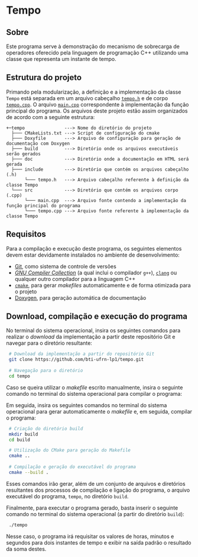 # Tempo

## Sobre
Este programa serve à demonstração do mecanismo de sobrecarga de operadores oferecido pela linguagem de programação C++ utilizando uma classe que representa um instante de tempo.

## Estrutura do projeto
Primando pela modularização, a definição e a implementação da classe `Tempo` está separada em um arquivo cabeçalho [`tempo.h`](include/tempo.h) e de corpo [`tempo.cpp`](src/tempo.cpp). O arquivo [`main.cpp`](src/main.cpp) correspondente à implementação da função principal do programa. Os arquivos deste projeto estão assim organizados de acordo com a seguinte estrutura:

```
+─tempo               ---> Nome do diretório do projeto
  ├─── CMakeLists.txt ---> Script de configuração do cmake
  ├─── Doxyfile       ---> Arquivo de configuração para geração de documentação com Doxygen
  ├─── build          ---> Diretório onde os arquivos executáveis serão gerados
  ├─── doc            ---> Diretório onde a documentação em HTML será gerada
  ├─── include        ---> Diretório que contém os arquivos cabeçalho (.h)
       └─── tempo.h   ---> Arquivo cabeçalho referente à definição da classe Tempo
  └─── src            ---> Diretório que contém os arquivos corpo (.cpp)
       └─── main.cpp  ---> Arquivo fonte contendo a implementação da função principal do programa
       └─── tempo.cpp ---> Arquivo fonte referente à implementação da classe Tempo
```

## Requisitos
Para a compilação e execução deste programa, os seguintes elementos devem estar devidamente instalados no ambiente de desenvolvimento:

- [Git](https://git-scm.com), como sistema de controle de versões
- [*GNU Compiler Collection*](https://gcc.gnu.org) (a qual inclui o compilador `g++`), [`clang`](https://clang.llvm.org/) ou qualquer outro compilador para a linguagem C++
- [`cmake`](https://cmake.org/), para gerar *makefiles* automaticamente e de forma otimizada para o projeto
- [Doxygen](https://www.doxygen.nl), para geração automática de documentação

## Download, compilação e execução do programa
No terminal do sistema operacional, insira os seguintes comandos para realizar o *download* da implementação a partir deste repositório Git e navegar para o diretório resultante:

```bash
 # Download da implementação a partir do repositório Git
 git clone https://github.com/bti-ufrn-lp1/tempo.git
 
 # Navegação para o diretório
 cd tempo
```
Caso se queira utilizar o *makefile* escrito manualmente, insira o seguinte comando no terminal do sistema operacional para compilar o programa:

Em seguida, insira os seguintes comandos no terminal do sistema operacional para gerar automaticamente o *makefile* e, em seguida, compilar o programa:

```bash
 # Criação do diretório build
 mkdir build
 cd build

 # Utilização do CMake para geração do Makefile
 cmake ..
 
 # Compilação e geração do executável do programa
 cmake --build .
```

Esses comandos irão gerar, além de um conjunto de arquivos e diretórios resultantes dos processos de compilação e ligação do programa, o arquivo executável do programa, ``tempo``, no diretório ``build``.

Finalmente, para executar o programa gerado, basta inserir o seguinte comando no terminal do sistema operacional (a partir do diretório `build`):

```bash
 ./tempo
```
Nesse caso, o programa irá requisitar os valores de horas, minutos e segundos para dois instantes de tempo e exibir na saída padrão o resultado da soma destes.
